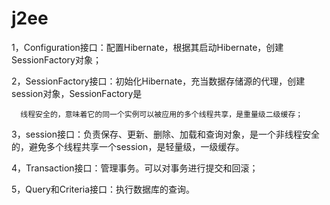 # j2ee
1，Configuration接口：配置Hibernate，根据其启动Hibernate，创建SessionFactory对象；

2，SessionFactory接口：初始化Hibernate，充当数据存储源的代理，创建session对象，SessionFactory是

      线程安全的，意味着它的同一个实例可以被应用的多个线程共享，是重量级二级缓存；

3，session接口：负责保存、更新、删除、加载和查询对象，是一个非线程安全的，避免多个线程共享一个session，是轻量级，一级缓存。

4，Transaction接口：管理事务。可以对事务进行提交和回滚；

5，Query和Criteria接口：执行数据库的查询。
